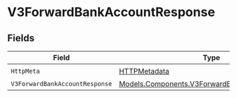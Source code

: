 # V3ForwardBankAccountResponse


## Fields

| Field                                                                                                     | Type                                                                                                      | Required                                                                                                  | Description                                                                                               |
| --------------------------------------------------------------------------------------------------------- | --------------------------------------------------------------------------------------------------------- | --------------------------------------------------------------------------------------------------------- | --------------------------------------------------------------------------------------------------------- |
| `HttpMeta`                                                                                                | [HTTPMetadata](../../Models/Components/HTTPMetadata.md)                                                   | :heavy_check_mark:                                                                                        | N/A                                                                                                       |
| `V3ForwardBankAccountResponse`                                                                            | [Models.Components.V3ForwardBankAccountResponse](../../Models/Components/V3ForwardBankAccountResponse.md) | :heavy_minus_sign:                                                                                        | Accepted                                                                                                  |
